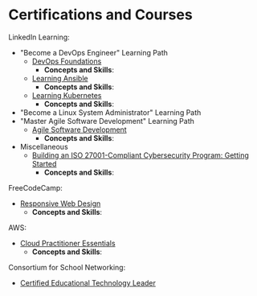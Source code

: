 # Certifications and Courses

LinkedIn Learning:
* "Become a DevOps Engineer" Learning Path
  * [DevOps Foundations](https://www.linkedin.com/learning/certificates/e5deda87fe6f25a48210ac735a052ef4176d5093cd07b32b776eb76cd6b9b94d?trk=share_certificate)
    * **Concepts and Skills**:
  * [Learning Ansible](https://www.linkedin.com/learning/certificates/5a6d521d0468c32fb5bc2d204707abda66631a39a609aeef6b1ef3fbcfc80223?trk=share_certificate)
    * **Concepts and Skills**:
  * [Learning Kubernetes](https://www.linkedin.com/learning/certificates/72dc9949401278c89ec424819db80ddb0f83d15ef7183c0373c0ffc1ee130d59?trk=share_certificate)
    * **Concepts and Skills**:
* "Become a Linux System Administrator" Learning Path
* "Master Agile Software Development" Learning Path
  * [Agile Software Development](https://www.linkedin.com/learning/certificates/2a7a2fc373ac9eae6b2c97949568f9fb61723f4940e9308fefbcc8071054a680?trk=share_certificate)
    * **Concepts and Skills**:
* Miscellaneous
  * [Building an ISO 27001-Compliant Cybersecurity Program: Getting Started](https://www.linkedin.com/learning/certificates/2bbf2a44cb3fe5c9ab145224cead5b187d4a5999ff53ff34184ba4229a4f3c6d?trk=share_certificate)
    * **Concepts and Skills**:

FreeCodeCamp:
* [Responsive Web Design](https://www.freecodecamp.org/certification/fcca6154f81-04e5-4a9d-bff8-c2e6ae21e5c6/responsive-web-design)
  * **Concepts and Skills**:

AWS:
* [Cloud Practitioner Essentials](https://www.credly.com/badges/d011b7e2-f762-4d43-820a-73918456ab9a/public_url)
  * **Concepts and Skills**:

Consortium for School Networking:
* [Certified Educational Technology Leader](https://www.credly.com/badges/c9c0cc9e-458a-454b-9681-648ff97e59f6/public_url)

